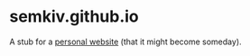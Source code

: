 # semkiv.github.io

A stub for a [personal website](https://semkiv.github.io) (that it might become someday).
